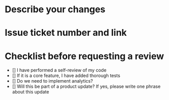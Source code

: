 # Describe your changes
# Issue ticket number and link
# Checklist before requesting a review
- [] I have performed a self-review of my code
- [] If it is a core feature, I have added thorough tests
- [] Do we need to implement analytics?
- [] Will this be part of a product update? If yes, please write one phrase about this update
